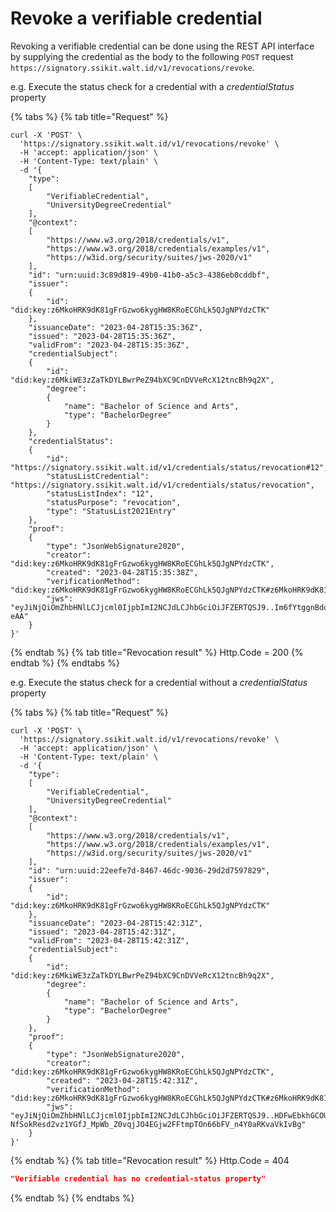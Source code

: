 # Revoke a verifiable credential

Revoking a verifiable credential can be done using the REST API interface by supplying the
credential as the body to the following `POST` request `https://signatory.ssikit.walt.id/v1/revocations/revoke`.

e.g. Execute the status check for a credential with a _credentialStatus_ property

{% tabs %}
{% tab title="Request" %}
```shell
curl -X 'POST' \
  'https://signatory.ssikit.walt.id/v1/revocations/revoke' \
  -H 'accept: application/json' \
  -H 'Content-Type: text/plain' \
  -d '{
    "type":
    [
        "VerifiableCredential",
        "UniversityDegreeCredential"
    ],
    "@context":
    [
        "https://www.w3.org/2018/credentials/v1",
        "https://www.w3.org/2018/credentials/examples/v1",
        "https://w3id.org/security/suites/jws-2020/v1"
    ],
    "id": "urn:uuid:3c89d819-49b0-41b0-a5c3-4386eb0cddbf",
    "issuer":
    {
        "id": "did:key:z6MkoHRK9dK81gFrGzwo6kygHW8KRoECGhLk5QJgNPYdzCTK"
    },
    "issuanceDate": "2023-04-28T15:35:36Z",
    "issued": "2023-04-28T15:35:36Z",
    "validFrom": "2023-04-28T15:35:36Z",
    "credentialSubject":
    {
        "id": "did:key:z6MkiWE3zZaTkDYLBwrPeZ94bXC9CnDVVeRcX12tncBh9q2X",
        "degree":
        {
            "name": "Bachelor of Science and Arts",
            "type": "BachelorDegree"
        }
    },
    "credentialStatus":
    {
        "id": "https://signatory.ssikit.walt.id/v1/credentials/status/revocation#12",
        "statusListCredential": "https://signatory.ssikit.walt.id/v1/credentials/status/revocation",
        "statusListIndex": "12",
        "statusPurpose": "revocation",
        "type": "StatusList2021Entry"
    },
    "proof":
    {
        "type": "JsonWebSignature2020",
        "creator": "did:key:z6MkoHRK9dK81gFrGzwo6kygHW8KRoECGhLk5QJgNPYdzCTK",
        "created": "2023-04-28T15:35:38Z",
        "verificationMethod": "did:key:z6MkoHRK9dK81gFrGzwo6kygHW8KRoECGhLk5QJgNPYdzCTK#z6MkoHRK9dK81gFrGzwo6kygHW8KRoECGhLk5QJgNPYdzCTK",
        "jws": "eyJiNjQiOmZhbHNlLCJjcml0IjpbImI2NCJdLCJhbGciOiJFZERTQSJ9..Im6fYtggnBdooYMj0SNUEEZ6OGLfj7OHW6ZBaOusOR4HL6AqRdK7Sbm9vya8H_g6XQR8aeH1VXM5OTh5_P-eAA"
    }
}'
```
{% endtab %}
{% tab title="Revocation result" %}
Http.Code = 200
{% endtab %}
{% endtabs %}

e.g. Execute the status check for a credential without a _credentialStatus_ property

{% tabs %}
{% tab title="Request" %}
```shell
curl -X 'POST' \
  'https://signatory.ssikit.walt.id/v1/revocations/revoke' \
  -H 'accept: application/json' \
  -H 'Content-Type: text/plain' \
  -d '{
    "type":
    [
        "VerifiableCredential",
        "UniversityDegreeCredential"
    ],
    "@context":
    [
        "https://www.w3.org/2018/credentials/v1",
        "https://www.w3.org/2018/credentials/examples/v1",
        "https://w3id.org/security/suites/jws-2020/v1"
    ],
    "id": "urn:uuid:22eefe7d-8467-46dc-9036-29d2d7597829",
    "issuer":
    {
        "id": "did:key:z6MkoHRK9dK81gFrGzwo6kygHW8KRoECGhLk5QJgNPYdzCTK"
    },
    "issuanceDate": "2023-04-28T15:42:31Z",
    "issued": "2023-04-28T15:42:31Z",
    "validFrom": "2023-04-28T15:42:31Z",
    "credentialSubject":
    {
        "id": "did:key:z6MkiWE3zZaTkDYLBwrPeZ94bXC9CnDVVeRcX12tncBh9q2X",
        "degree":
        {
            "name": "Bachelor of Science and Arts",
            "type": "BachelorDegree"
        }
    },
    "proof":
    {
        "type": "JsonWebSignature2020",
        "creator": "did:key:z6MkoHRK9dK81gFrGzwo6kygHW8KRoECGhLk5QJgNPYdzCTK",
        "created": "2023-04-28T15:42:31Z",
        "verificationMethod": "did:key:z6MkoHRK9dK81gFrGzwo6kygHW8KRoECGhLk5QJgNPYdzCTK#z6MkoHRK9dK81gFrGzwo6kygHW8KRoECGhLk5QJgNPYdzCTK",
        "jws": "eyJiNjQiOmZhbHNlLCJjcml0IjpbImI2NCJdLCJhbGciOiJFZERTQSJ9..HDFwEbkhGCOUGUUYikbf-NfSokResd2vz1YGfJ_MpWb_Z0vqjJO4EGjw2FFtmpTOn66bFV_n4Y0aRKvaVkIvBg"
    }
}'
```
{% endtab %}
{% tab title="Revocation result" %}
Http.Code = 404
```json
"Verifiable credential has no credential-status property"
```
{% endtab %}
{% endtabs %}